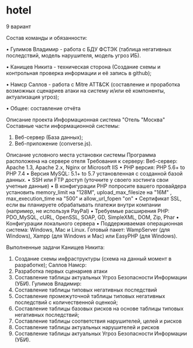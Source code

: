 # hotel

9 вариант

Состав команды и обязанности:

  •	Гулимов Владимир - работа с БДУ ФСТЭК (таблица негативных последствий, модель нарушителя, модель угроз ИБ).

  •	Канищев Никита - техническая сторона (Создание схемы и контрольная проверка информации и её запись в github);

  •	Намср Саллов - работа с Mitre ATT&CK (составление и проработка возможных сценариев атаки на систему и/или её компоненты, актуализация угроз);

  •	Общее: составление отчёта


  
Описание проекта
Информационная система "Отель "Москва"
Составные части информационной системы:
  1. Веб-сервер (База данных);
  2. Веб-приложение (converse.js).

Описание условного места установки системы
Программа расположена на сервере отеля
Требования к серверу:
Веб-сервер: Apache 1.3, Apache 2.x, Nginx or Microsoft IIS
  •	PHP версия: PHP 5.6+ to PHP 7.4
  •	Версия MySQL: 5.1+ to 5.7 установленная с созданной базой данных.
  • SSH или FTP доступ (уточните у своего хостинга свои учетные данные)
  •	В конфигурации PHP попросите вашего провайдера установить memory_limit на "128M", upload_max_filesize на "16M" , max_execution_time на "500" и allow_url_fopen "on"
  •	Сертификат SSL, если вы планируете обрабатывать платежи внутри компании (например, не используя PayPal) 
  •	Требуемые расширения PHP: PDO_MySQL, cURL, OpenSSL, SOAP, GD, SimpleXML, DOM, Zip, Phar
  •	Конфигурации локального сервера 
  •	Поддерживаемая операционная система: Windows, Mac и Linux. Готовый пакет: WampServer (для Windows), Xampp (для Windows и Mac) или EasyPHP (для Windows).

Выполненные задачи
Канищев Никита:
1.	Создание схемы инфраструктуры (схема на данный момент в разработке);
Саллов Намср:
1.	Разработка первых сценариев атаки
2.	Cоставление таблицы актуальных Угроз Безопасности Информации (УБИ).
Гулимов Владимир:
1.	Составление таблицы типовых негативных последствий
2.	Составление промежуточной таблицы типовых негативных последствий с количественной оценкой;
3.	Составление таблицы базовых рисков на основе таблицы типовых негативных последствий;
4.	Составление таблицы соответствия нарушителей, целей и рисков
5.	Составление таблицы актуальных нарушителей и рисков
6.	Составление таблицы актуальных Угроз Безопасности Информации (УБИ).
